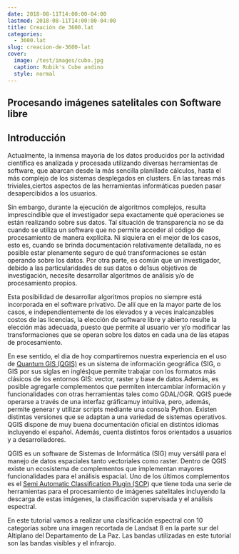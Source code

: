 ```yaml
---
date: 2018-08-11T14:00:00-04:00
lastmod: 2018-08-11T14:00:00-04:00
title: Creación de 3600.lat
categories:
  - 3600.lat
slug: creacion-de-3600-lat
cover:
  image: /test/images/cubo.jpg
  caption: Rubik's Cube andino
  style: normal
---
```


## Procesando imágenes satelitales con Software libre

## Introducción

Actualmente, la inmensa mayoría de los datos producidos por la actividad científica es analizada y procesada utilizando diversas herramientas de software, que abarcan desde la más sencilla planillade cálculos, hasta el más complejo de los sistemas desplegados en clusters. En las tareas más triviales,ciertos aspectos de las herramientas informáticas pueden pasar desapercibidos a los usuarios. 

Sin embargo, durante la ejecución de algoritmos complejos, resulta imprescindible que el investigador sepa exactamente qué operaciones se están realizando sobre sus datos. Tal situación de transparencia no se da cuando se utiliza un software que no permite acceder al código de procesamiento de manera explícita. Ni siquiera en el mejor de los casos, esto es, cuando se brinda documentación relativamente detallada, no es posible estar plenamente seguro de qué transformaciones se están operando sobre los datos. Por otra parte, es común que un investigador, debido a las particularidades de sus datos o de1sus objetivos de investigación, necesite desarrollar algoritmos de análisis y/o de procesamiento propios. 

Esta posibilidad de desarrollar algoritmos propios no siempre está incorporada en el software privativo. De allí que en la mayor parte de los casos, e independientemente de los elevados y a veces inalcanzables costos de las licencias, la elección de software libre y abierto resulte la elección más adecuada, puesto que permite al usuario ver y/o modificar las transformaciones que se operan sobre los datos en cada una de las etapas de procesamiento.

En ese sentido, el dia de hoy  compartiremos nuestra experiencia en el uso de [Quantum GIS (QGIS)](https://www.qgis.org/) es un sistema de información geográfica (SIG, o GIS por sus siglas en inglés)que permite trabajar con los formatos más clásicos de los entornos GIS: vector, raster y base de datos.Además, es posible agregarle complementos que permiten intercambiar información y funcionalidades con otras herramientas tales como GDAL/OGR. QGIS puede operarse a través de una interfaz gráficamuy intuitiva, pero, además, permite generar y utilizar scripts mediante una consola Python. Existen distintas versiones que se adaptan a una variedad de sistemas operativos. QGIS dispone de muy buena documentación oficial en distintos idiomas incluyendo el español. Además, cuenta distintos foros orientados a usuarios y a desarrolladores.

QGIS es un software de Sistemas de Informática (SIG) muy versátil para el manejo de datos espaciales tanto vectoriales como raster. Dentro de QGIS existe un ecosistema de complementos que implementan mayores funcionalidades para el análisis espacial. Uno de los últimos complementos es el [Semi Automatic Classification Plugin (SCP](https://goo.gl/vDFza4)) que tiene toda una serie de herramientas para el procesamiento de imágenes satelitales incluyendo la descarga de estas imágenes, la clasificación supervisada y el análisis espectral.

En este tutorial vamos a realizar una clasificación espectral con 10 categorías sobre una imagen recortada de Landsat 8 en la parte sur del Altiplano del Departamento de La Paz. Las bandas utilizadas en este tutorial son las bandas visibles y el infrarojo.